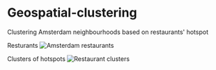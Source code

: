 # Geospatial-clustering
Clustering Amsterdam neighbourhoods based on restaurants' hotspot

Resturants 
![Amsterdam restaurants](https://user-images.githubusercontent.com/47832124/166151169-acfe1bc6-240b-47c3-bbd7-450ecdd1edc9.png)

Clusters of hotspots
![Restaurant clusters](https://user-images.githubusercontent.com/47832124/166151164-8e2575b3-528f-44ef-bc48-75303b740317.png)
